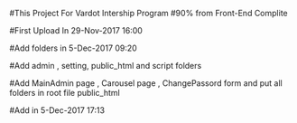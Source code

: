 #This Project For Vardot Intership Program
#90% from Front-End Complite 

#First Upload In 29-Nov-2017 16:00

#Add folders in 5-Dec-2017 09:20 

#Add admin , setting, public_html and script folders 

#Add MainAdmin page , Carousel page , ChangePassord form and put all folders in root file public_html 

#Add in 5-Dec-2017 17:13 


